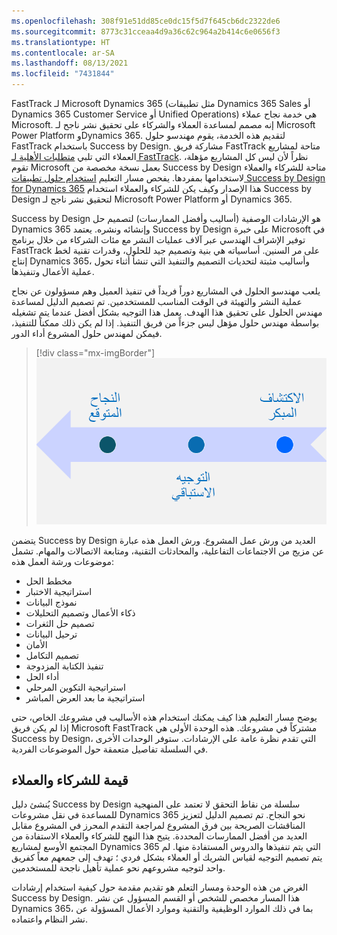 ```yaml
---
ms.openlocfilehash: 308f91e51dd85ce0dc15f5d7f645cb6dc2322de6
ms.sourcegitcommit: 8773c31cceaa4d9a36c62c964a2b414c6e0656f3
ms.translationtype: HT
ms.contentlocale: ar-SA
ms.lasthandoff: 08/13/2021
ms.locfileid: "7431844"
---
```

FastTrack لـ Microsoft Dynamics ‏365 (مثل تطبيقات Dynamics 365 Sales أو Dynamics 365 Customer Service أو Unified Operations) هي خدمة نجاح عملاء Microsoft. إنه مصمم لمساعدة العملاء والشركاء على تحقيق نشر ناجح لـ Microsoft Power Platform وDynamics 365. لتقديم هذه الخدمة، يقوم مهندسو حلول FastTrack باستخدام Success by Design. مشاركة فريق FastTrack متاحة لمشاريع العملاء التي تلبي [متطلبات الأهلية لـ FastTrack](/dynamics365/get-started/fasttrack/customer-engagement/microsoft-fasttrack-dynamics-365?azure-portal=true). نظراً لأن ليس كل المشاريع مؤهلة، تقوم Microsoft بعمل نسخة مخصصة من Success by Design متاحة للشركاء والعملاء لاستخدامها بمفردها. يفحص مسار التعليم [استخدام حلول تطبيقات Success by Design for Dynamics 365](/learn/paths/use-success-design/?azure-portal=true) هذا الإصدار وكيف يكن للشركاء والعملاء استخدام Success by Design لتحقيق نشر ناجح لـ Microsoft Power Platform أو Dynamics 365.

Success by Design هو الإرشادات الوصفية (أساليب وأفضل الممارسات) لتصميم حل Dynamics 365 وإنشائه ونشره. يعتمد Success by Design على خبرة Microsoft في توفير الإشراف الهندسي عبر آلاف عمليات النشر مع مئات الشركاء من خلال برنامج FastTrack على مر السنين. أساسياته هي بنية وتصميم جيد للحلول، وقدرات تقنية لخط إنتاج Dynamics 365، وأساليب مثبتة لتحديات التصميم والتنفيذ التي تنشأ أثناء تحول عملية الأعمال وتنفيذها.

يلعب مهندسو الحلول في المشاريع دوراً فريداً في تنفيذ العميل وهم مسؤولون عن نجاح عملية النشر والتهيئة في الوقت المناسب للمستخدمين. تم تصميم الدليل لمساعدة مهندس الحلول على تحقيق هذا الهدف. يعمل هذا التوجيه بشكل أفضل عندما يتم تشغيله بواسطة مهندس حلول مؤهل ليس جزءاً من فريق التنفيذ.
إذا لم يكن ذلك ممكناً للتنفيذ، فيمكن لمهندس حلول المشروع أداء الدور.

> [!div class="mx-imgBorder"]
> [![لقطة شاشة لمخطط لعملية مهندسي الحلول.](../media/process-c.png)](../media/process-c.png#lightbox)

يتضمن Success by Design العديد من ورش عمل المشروع. ورش العمل هذه عبارة عن مزيج من الاجتماعات التفاعلية، والمحادثات التقنية، ومتابعة الاتصالات والمهام. تشمل موضوعات ورشة العمل هذه:

- مخطط الحل
- استراتيجية الاختبار
- نموذج البيانات
- ذكاء الأعمال وتصميم التحليلات
- تصميم حل الثغرات
- ترحيل البيانات
- الأمان
- تصميم التكامل
- تنفيذ الكتابة المزدوجة
- أداء الحل
- استراتيجية التكوين المرحلي
- استراتيجية ما بعد العرض المباشر

يوضح مسار التعليم هذا كيف يمكنك استخدام هذه الأساليب في مشروعك الخاص، حتى إذا لم يكن فريق Microsoft FastTrack مشتركاً في مشروعك. هذه الوحدة الأولى هي Success by Design، التي تقدم نظرة عامة على الإرشادات. ستوفر الوحدات الأخرى في السلسلة تفاصيل متعمقة حول الموضوعات الفردية.

## <a name="value-for-partners-and-customers"></a>قيمة للشركاء والعملاء

يُنشئ دليل Success by Design سلسلة من نقاط التحقق لا تعتمد على المنهجية للمساعدة في نقل مشروعات Dynamics 365 نحو النجاح. تم تصميم الدليل لتعزيز المناقشات الصريحة بين فرق المشروع لمراجعة التقدم المحرز في المشروع مقابل العديد من أفضل الممارسات المحددة. يتيح هذا النهج للشركاء والعملاء الاستفادة من المجتمع الأوسع لمشاريع Dynamics 365 التي يتم تنفيذها والدروس المستفادة منها. لم يتم تصميم التوجيه لقياس الشريك أو العملاء بشكل فردي ؛ تهدف إلى جمعهم معاً كفريق واحد لتوجيه مشروعهم نحو عملية تأهيل ناجحة للمستخدمين.

الغرض من هذه الوحدة ومسار التعلم هو تقديم مقدمة حول كيفية استخدام إرشادات Success by Design. هذا المسار مخصص للشخص أو القسم المسؤول عن نشر Dynamics 365، بما في ذلك الموارد الوظيفية والتقنية وموارد الأعمال المسؤولة عن نشر النظام واعتماده.
